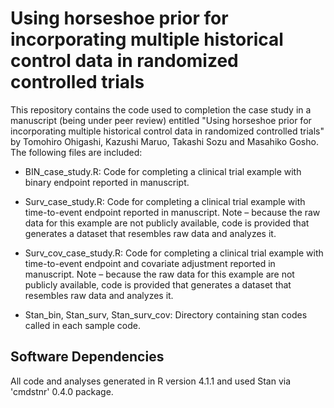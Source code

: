 # Using horseshoe prior for incorporating multiple historical control data in randomized controlled trials

This repository contains the code used to completion the case study in a manuscript (being under peer review) entitled "Using horseshoe prior for incorporating multiple historical control data in randomized controlled trials" by Tomohiro Ohigashi, Kazushi Maruo, Takashi Sozu and Masahiko Gosho.
The following files are included:

- BIN_case_study.R: Code for completing a clinical trial example with binary endpoint reported in manuscript.

- Surv_case_study.R: Code for completing a clinical trial example with time-to-event endpoint reported in manuscript. Note – because the raw data for this example are not publicly available, code is provided that generates a dataset that resembles raw data and analyzes it.

- Surv_cov_case_study.R: Code for completing a clinical trial example with time-to-event endpoint and covariate adjustment reported in manuscript. Note – because the raw data for this example are not publicly available, code is provided that generates a dataset that resembles raw data and analyzes it.

- Stan_bin, Stan_surv, Stan_surv_cov: Directory containing stan codes called in each sample code.

## Software Dependencies
All code and analyses generated in R version 4.1.1 and used Stan via 'cmdstnr' 0.4.0 package.


